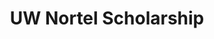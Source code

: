 ---
title: UW Nortel Scholarship
resume-order: 4
type: distinctions
time: 2015
show: true
description: Awarded annually to one outstanding student entering engineering
link: https://ugradcalendar.uwaterloo.ca/page/Entrance-Scholarships-and-Awards-for-Engineering
---